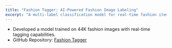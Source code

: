 ```yaml
---
title: "Fashion Tagger: AI-Powered Fashion Image Labeling"
excerpt: "A multi-label classification model for real-time fashion item tagging"
---
```


- Developed a model trained on 44K fashion images with real-time tagging capabilities.
- GitHub Repository: [Fashion Tagger](https://github.com/MahanVeisi8/Fashion_Tagger)

